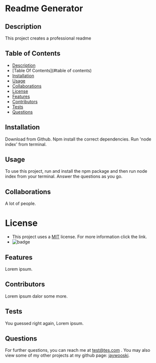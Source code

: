 # Readme Generator
  ## Description 
  This project creates a professional readme
  
  ## Table of Contents
  * [Description](#description)
  * [Table Of Contents](#table of contents)
  * [Installation](#installation)
  * [Usage](#usage)
  * [Collaborations](#collaborations)
  * [License](#license)
  * [Features](#features)
  * [Contributors](#contributors)
  * [Tests](#tests)
  * [Questions](#questions)
  
  ## Installation
  Download from Github. Npm install the correct dependencies. Run 'node index' from terminal.
  
  ## Usage
  To use this project, run and install the npm package and then run node index from your terminal. Answer the questions as you go.

  ## Collaborations
  A lot of people.

  # License
   - This project uses a [MIT](https://choosealicense.com/license/mit/) license. For more information click the link.
   - ![badge](https://img.shields.io/badge/license-MIT-green})
   

  ## Features
  Lorem ipsum.

  ## Contributors
  Lorem ipsum dalor some more.
  
  ## Tests
  You guessed right again, Lorem ipsum.

  ## Questions
  For further questions, you can reach me at [test@tes.com](test@tes.com) .
  You may also view some of my other projects at my github page: [jaywooski](https://github.com/jaywooski).
  